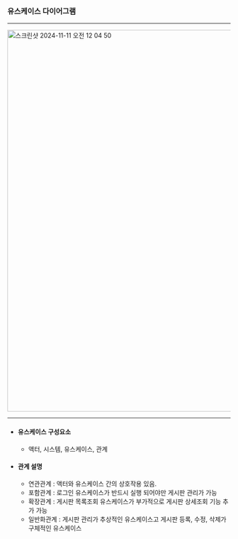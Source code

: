 
### 유스케이스 다이어그램
---
<img width="860" alt="스크린샷 2024-11-11 오전 12 04 50" src="https://github.com/user-attachments/assets/5205378d-821f-4994-8b49-74f77334bcd3">

---
- #### 유스케이스 구성요소
  - 액터, 시스템, 유스케이스, 관계

    
- #### 관계 설명
  - 연관관계 : 액터와 유스케이스 간의 상호작용 있음.
  - 포함관계 : 로그인 유스케이스가 반드시 실행 되어야만 게시판 관리가 가능
  - 확장관계 : 게시판 목록조회 유스케이스가 부가적으로 게시판 상세조회 기능 추가 가능
  - 일반화관계 : 게시판 관리가 추상적인 유스케이스고 게시판 등록, 수정, 삭제가 구체적인 유스케이스

